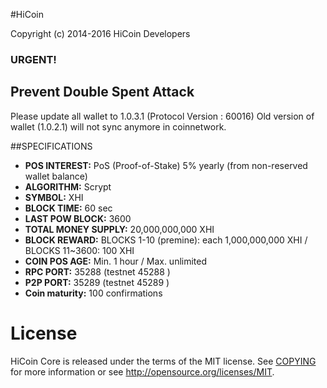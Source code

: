 #HiCoin

Copyright (c) 2014-2016 HiCoin Developers

### URGENT!
## Prevent Double Spent Attack
Please update all wallet to 1.0.3.1 (Protocol Version : 60016)
Old version of wallet (1.0.2.1) will not sync anymore in coinnetwork.


##SPECIFICATIONS

- **POS INTEREST:** PoS (Proof-of-Stake) 5% yearly (from non-reserved wallet balance)
- **ALGORITHM:** Scrypt
- **SYMBOL:** XHI
- **BLOCK TIME:** 60 sec
- **LAST POW BLOCK:** 3600
- **TOTAL MONEY SUPPLY:** 20,000,000,000 XHI
- **BLOCK REWARD:** BLOCKS 1-10 (premine): each 1,000,000,000 XHI / BLOCKS 11~3600: 100 XHI
- **COIN POS AGE:** Min. 1 hour / Max. unlimited
- **RPC PORT:** 35288 (testnet 45288 )
- **P2P PORT:** 35289 (testnet 45289 )
- **Coin maturity:** 100 confirmations



License
=======

HiCoin Core is released under the terms of the MIT license. 
See [COPYING](COPYING) for more
information or see http://opensource.org/licenses/MIT.
